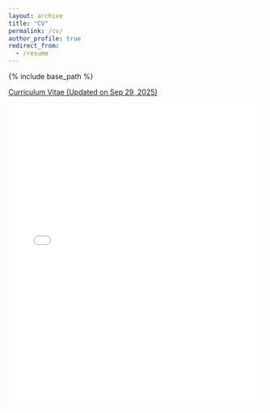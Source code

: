 ```yaml
---
layout: archive
title: "CV"
permalink: /cv/
author_profile: true
redirect_from:
  - /resume
---
```


{% include base_path %}

[Curriculum Vitae (Updated on Sep 29, 2025)](https://www.dropbox.com/scl/fi/o0hpru6fr5wsupfyj3mbc/CV_Jingxuan_Geng_Sep29.pdf?rlkey=lq0i2moxq8rrf4yqg95udkjf9&st=xfb081xc&dl=0)

<iframe src="../files/files/CV_Jingxuan_Geng_Sep29.pdf" width="100%" height="600" frameborder="no" border="0" marginwidth="0" marginheight="0"> </iframe>

